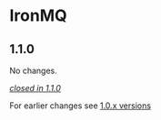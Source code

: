 # IronMQ

## 1.1.0

No changes.

[*closed in 1.1.0*](https://github.com/akka/alpakka/issues?q=is%3Aclosed+milestone%3A1.1.0+label%3Ap%3Aironmq)

For earlier changes see [1.0.x versions](../1.0.x/ironmq.md)
